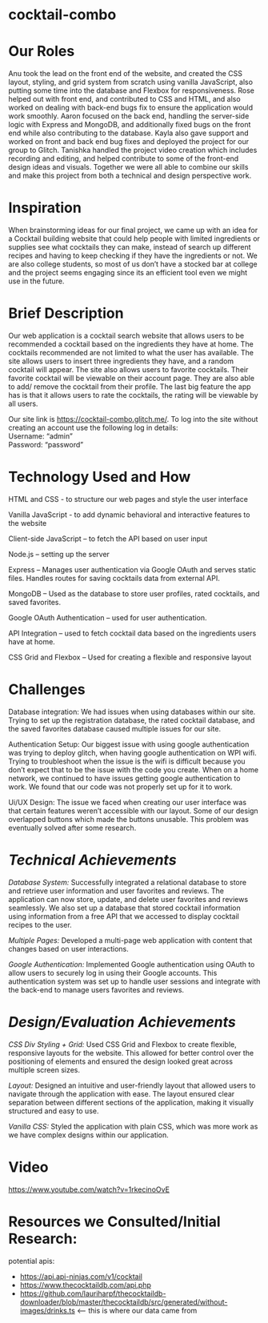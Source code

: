 # cocktail-combo
# Our Roles

 Anu took the lead on the front end of the website, and created the CSS layout, styling, and grid system from scratch using vanilla JavaScript, also putting some time into the database and Flexbox for responsiveness. Rose helped out with front end, and contributed to CSS and HTML, and also worked on dealing with back-end bugs fix to ensure the application would work smoothly. Aaron focused on the back end, handling the server-side logic with Express and MongoDB, and additionally fixed bugs on the front end while also contributing to the database. Kayla also gave support and worked on front and back end bug fixes and deployed the project for our group to Glitch. Tanishka handled the project video creation which includes recording and editing, and helped contribute to some of the front-end design ideas and visuals. Together we were all able to combine our skills and make this project from both a technical and design perspective work. 

# Inspiration

When brainstorming ideas for our final project, we came up with an idea for a Cocktail building website that could help people with limited ingredients or supplies see what cocktails they can make, instead of search up different recipes and having to keep checking if they have the ingredients or not. We are also college students, so most of us don’t have a stocked bar at college and the project seems engaging since its an efficient tool even we might use in the future. 


# Brief Description 

Our web application is a cocktail search website that allows users to be recommended a cocktail based on the ingredients they have at home. The cocktails recommended are not limited to what the user has available. The site allows users to insert three ingredients they have, and a random cocktail will appear. The site also allows users to favorite cocktails. Their favorite cocktail will be viewable on their account page. They are also able to add/ remove the cocktail from their profile. The last big feature the app has is that it allows users to rate the cocktails, the rating will be viewable by all users. 

Our site link is https://cocktail-combo.glitch.me/. To log into the site without creating an account use the following log in details: <br/>
Username: “admin” <br/>
Password: “password”

# Technology Used and How 

HTML and CSS - to structure our web pages and style the user interface  

Vanilla JavaScript - to add dynamic behavioral and interactive features to the website 

Client-side JavaScript – to fetch the API based on user input 

Node.js – setting up the server 

Express – Manages user authentication via Google OAuth and serves static files. Handles routes for saving cocktails data from external API. 

MongoDB – Used as the database to store user profiles, rated cocktails, and saved favorites. 

Google OAuth Authentication – used for user authentication. 

API Integration – used to fetch cocktail data based on the ingredients users have at home. 

CSS Grid and Flexbox – Used for creating a flexible and responsive layout 
 

# Challenges 

Database integration: We had issues when using databases within our site. Trying to set up the registration database, the rated cocktail database, and the saved favorites database caused multiple issues for our site. 

Authentication Setup: Our biggest issue with using google authentication was trying to deploy glitch, when having google authentication on WPI wifi. Trying to troubleshoot when the issue is the wifi is difficult because you don’t expect that to be the issue with the code you create. When on a home network, we continued to have issues getting google authentication to work. We found that our code was not properly set up for it to work. 

Ui/UX Design: The issue we faced when creating our user interface was that certain features weren’t accessible with our layout. Some of our design overlapped buttons which made the buttons unusable. This problem was eventually solved after some research.

	 
# *Technical Achievements*

*Database System:* Successfully integrated a relational database to store and retrieve user information and user favorites and reviews. The application can now store, update, and delete user favorites and reviews seamlessly. We also set up a database that stored cocktail information using information from a free API that we accessed to display cocktail recipes to the user.

*Multiple Pages:* Developed a multi-page web application with content that changes based on user interactions.  

*Google Authentication:* Implemented Google authentication using OAuth to allow users to securely log in using their Google accounts. This authentication system was set up to handle user sessions and integrate with the back-end to manage users favorites and reviews. 

 
# *Design/Evaluation Achievements*

*CSS Div Styling + Grid:* Used CSS Grid and Flexbox to create flexible, responsive layouts for the website. This allowed for better control over the positioning of elements and ensured the design looked great across multiple screen sizes. 

*Layout:* Designed an intuitive and user-friendly layout that allowed users to navigate through the application with ease. The layout ensured clear separation between different sections of the application, making it visually structured and easy to use. 

*Vanilla CSS:* Styled the application with plain CSS, which was more work as we have complex designs within our application. 

# Video
https://www.youtube.com/watch?v=1rkecinoOvE

# Resources we Consulted/Initial Research:
potential apis:
- https://api.api-ninjas.com/v1/cocktail
- https://www.thecocktaildb.com/api.php
- https://github.com/lauriharpf/thecocktaildb-downloader/blob/master/thecocktaildb/src/generated/without-images/drinks.ts <-- this is where our data came from
